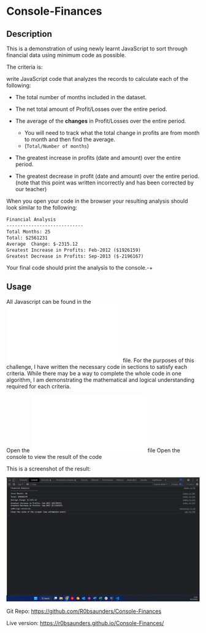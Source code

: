 # Console-Finances

## Description
This is a demonstration of using newly learnt JavaScript to sort through financial data using minimum code as possible.

The criteria is:

write JavaScript code that analyzes the records to calculate each of the following:

* The total number of months included in the dataset.

* The net total amount of Profit/Losses over the entire period.

* The average of the **changes** in Profit/Losses over the entire period.
  * You will need to track what the total change in profits are from month to month and then find the average.
  * (`Total/Number of months`)

* The greatest increase in profits (date and amount) over the entire period.

* The greatest decrease in profit (date and amount) over the entire period. (note that this point was written incorrectly and has been corrected by our teacher)

When you open your code in the browser your resulting analysis should look similar to the following:

  ```text
  Financial Analysis
  ----------------------------
  Total Months: 25
  Total: $2561231
  Average  Change: $-2315.12
  Greatest Increase in Profits: Feb-2012 ($1926159)
  Greatest Decrease in Profits: Sep-2013 ($-2196167)
  ```

Your final code should print the analysis to the console.-+

## Usage

All Javascript can be found in the ![index.js](/index.js) file. For the purposes of this challenge, I have written the necessary code in sections to satisfy each criteria. While there may be a way to complete the whole code in one algorithm, I am demonstrating the mathematical and logical understanding required for each criteria.

Open the ![index.html](/index.html) file
Open the console to view the result of the code

This is a screenshot of the result:

![screenshot-console](/images/console-screenshot.jpg)

Git Repo: https://github.com/R0bsaunders/Console-Finances

Live version: https://r0bsaunders.github.io/Console-Finances/